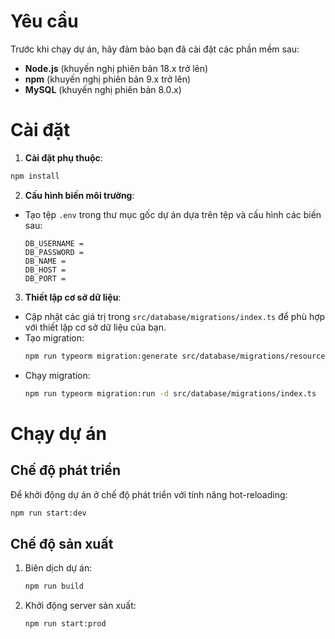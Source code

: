 # Yêu cầu

Trước khi chạy dự án, hãy đảm bảo bạn đã cài đặt các phần mềm sau:

- **Node.js** (khuyến nghị phiên bản 18.x trở lên)
- **npm** (khuyến nghị phiên bản 9.x trở lên)
- **MySQL** (khuyến nghị phiên bản 8.0.x)

# Cài đặt

1. **Cài đặt phụ thuộc**:

```bash
npm install
```

2. **Cấu hình biến môi trường**:

- Tạo tệp `.env` trong thư mục gốc dự án dựa trên tệp và cấu hình các biến sau:
  ```
  DB_USERNAME =
  DB_PASSWORD =
  DB_NAME =
  DB_HOST =
  DB_PORT =
  ```

3. **Thiết lập cơ sở dữ liệu**:

- Cập nhật các giá trị trong `src/database/migrations/index.ts` để phù hợp với thiết lập cơ sở dữ liệu của bạn.
- Tạo migration:
  ```bash
  npm run typeorm migration:generate src/database/migrations/resources/${tên_migration} -d src/database/migrations/index.ts
  ```
- Chạy migration:
  ```bash
  npm run typeorm migration:run -d src/database/migrations/index.ts
  ```

# Chạy dự án

## Chế độ phát triển

Để khởi động dự án ở chế độ phát triển với tính năng hot-reloading:

```bash
npm run start:dev
```

## Chế độ sản xuất

1. Biên dịch dự án:
   ```bash
   npm run build
   ```
2. Khởi động server sản xuất:
   ```bash
   npm run start:prod
   ```
